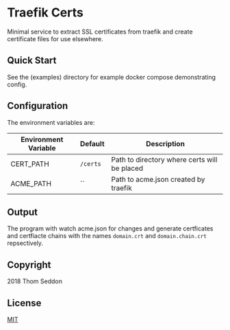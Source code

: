 
# Traefik Certs

Minimal service to extract SSL certificates from traefik and create certificate files for use elsewhere.


## Quick Start

See the (examples) directory for example docker compose demonstrating config.

## Configuration

The environment variables are:

|Environment Variable|Default|Description|
|--------------------|-------|-----------|
|CERT_PATH|`/certs`|Path to directory where certs will be placed|
|ACME_PATH|``|Path to acme.json created by traefik|

## Output

The program with watch acme.json for changes and generate certficates and certfiacte chains with the names `domain.crt` and `domain.chain.crt` repsectively.

## Copyright

2018 Thom Seddon

## License

[MIT](https://github.com/thomseddon/traefik-certs/blob/master/LICENSE.md)
